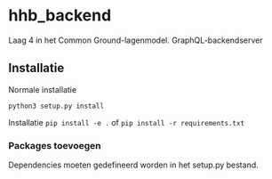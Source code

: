 
# hhb_backend
Laag 4 in het Common Ground-lagenmodel. GraphQL-backendserver

## Installatie
Normale installatie

```python3 setup.py install```

Installatie
```pip install -e .```
of
```pip install -r requirements.txt```
     
### Packages toevoegen

Dependencies moeten gedefineerd worden in het setup.py bestand.
